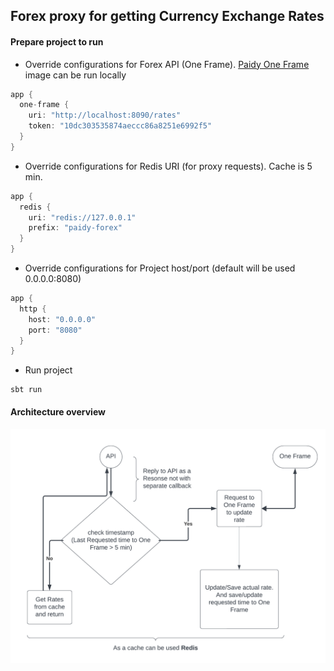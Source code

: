 ## Forex proxy for getting Currency Exchange Rates

#### Prepare project to run
*   Override configurations for Forex API (One Frame). [Paidy One Frame](https://hub.docker.com/r/paidyinc/one-frame) image can be run locally
```scala
app {
  one-frame {
    uri: "http://localhost:8090/rates"
    token: "10dc303535874aeccc86a8251e6992f5"
  }
}
```
*   Override configurations for Redis URI (for proxy requests). Cache is 5 min.
```scala
app {
  redis {
    uri: "redis://127.0.0.1"
    prefix: "paidy-forex"
  }
}
```
*   Override configurations for Project host/port (default will be used 0.0.0.0:8080)
```scala
app {
  http {
    host: "0.0.0.0"
    port: "8080"
  }
}
```
* Run project
```
sbt run
```

#### Architecture overview
<img src="/overview.png?raw=true" width=700>
